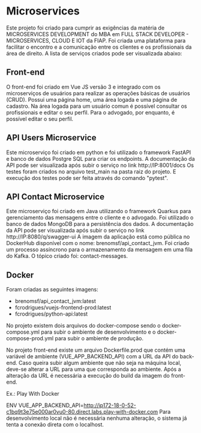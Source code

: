 # Microservices

Este projeto foi criado para cumprir as exigências da matéria de MICROSERVICES DEVELOPMENT do MBA em FULL STACK DEVELOPER - MICROSERVICES, CLOUD E IOT da FIAP.
Foi criada uma plataforma para facilitar o encontro e a comunicação entre os clientes e os profissionais da área de direito.
A lista de serviços criados pode ser visualizada abaixo:

## Front-end

O front-end foi criado em Vue JS versão 3 e integrado com os microserviços de usuários para realizar as operações básicas de usuários (CRUD).
Possui uma página home, uma área logada e uma página de cadastro.
Na área logada para um usuário comun é possível consultar os profissionais e editar o seu perfil.
Para o advogado, por enquanto, é possível editar o seu perfil.


## API Users Microservice

Este microserviço foi criado em python e foi utilizado o framework FastAPI e banco de dados Postgre SQL para criar os endpoints.
A documentação da API pode ser visualizada após subir o serviço no link http://IP:8001/docs
Os testes foram criados no arquivo test_main na pasta raiz do projeto.
E execução dos testes pode ser feita através do comando "pytest".

## API Contact Microservice

Este microserviço foi criado em Java utilizando o framework Quarkus para gerenciamento das mensagens entre o cliente e o advogado.
Foi utilizado o banco de dados MongoDB para a persistência dos dados.
A documentação da API pode ser visualizada após subir o serviço no link http://IP:8080/q/swagger-ui 
A imagem da aplicação está como pública no DockerHub disponível com o nome: brenomsf/api_contact_jvm.
Foi criado um processo assíncrono para o armazenamento da mensagem em uma fila do Kafka.
O tópico criado foi: contact-messages.

## Docker

Foram criadas as seguintes imagens:

- brenomsf/api_contact_jvm:latest
- fcrodrigues/vuejs-frontend-prod:latest
- fcrodrigues/python-api:latest

No projeto existem dois arquivos do docker-compose sendo o docker-compose.yml para subir o ambiente de desenvolvimento e o docker-compose-prod.yml para subir o ambiente de produção.

No projeto front-end existe um arquivo Dockerfile.prod que contém uma variável de ambiente (VUE_APP_BACKEND_API) com a URL da API do back-end.
Caso queira subir algum ambiente que não seja na máquina local, deve-se alterar a URL para uma que corresponda ao ambiente.
Após a alteração da URL é necessária a execução do build da imagem do front-end.

Ex.: Play With Docker

ENV VUE_APP_BACKEND_API=http://ip172-18-0-52-c1bq9t3e75e000ar0vu0-80.direct.labs.play-with-docker.com
Para desenvolvimento local não é necessária nenhuma alteração, o sistema já tenta a conexão direta com o localhost.
